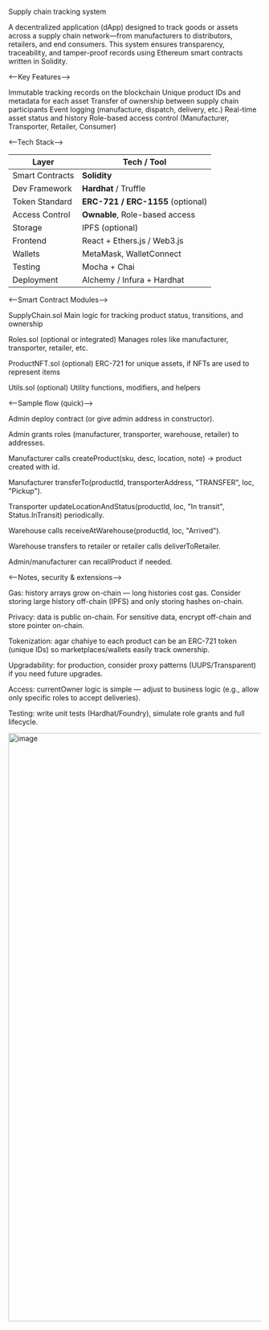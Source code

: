 Supply chain tracking system

A decentralized application (dApp) designed to track goods or assets across a supply chain network—from manufacturers to distributors, retailers, and end consumers. This system ensures transparency, traceability, and tamper-proof records using Ethereum smart contracts written in Solidity.

<--Key Features-->

Immutable tracking records on the blockchain
Unique product IDs and metadata for each asset
Transfer of ownership between supply chain participants
Event logging (manufacture, dispatch, delivery, etc.)
Real-time asset status and history
Role-based access control (Manufacturer, Transporter, Retailer, Consumer)

<--Tech Stack-->

| Layer           | Tech / Tool                       |
| --------------- | --------------------------------- |
| Smart Contracts | **Solidity**                      |
| Dev Framework   | **Hardhat** / Truffle             |
| Token Standard  | **ERC-721 / ERC-1155** (optional) |
| Access Control  | **Ownable**, Role-based access    |
| Storage         | IPFS (optional)                   |
| Frontend        | React + Ethers.js / Web3.js       |
| Wallets         | MetaMask, WalletConnect           |
| Testing         | Mocha + Chai                      |
| Deployment      | Alchemy / Infura + Hardhat        |


<--Smart Contract Modules-->

SupplyChain.sol
Main logic for tracking product status, transitions, and ownership

Roles.sol (optional or integrated)
Manages roles like manufacturer, transporter, retailer, etc.

ProductNFT.sol (optional)
ERC-721 for unique assets, if NFTs are used to represent items

Utils.sol (optional)
Utility functions, modifiers, and helpers

<--Sample flow (quick)-->

Admin deploy contract (or give admin address in constructor).

Admin grants roles (manufacturer, transporter, warehouse, retailer) to addresses.

Manufacturer calls createProduct(sku, desc, location, note) → product created with id.

Manufacturer transferTo(productId, transporterAddress, "TRANSFER", loc, "Pickup").

Transporter updateLocationAndStatus(productId, loc, "In transit", Status.InTransit) periodically.

Warehouse calls receiveAtWarehouse(productId, loc, "Arrived").

Warehouse transfers to retailer or retailer calls deliverToRetailer.

Admin/manufacturer can recallProduct if needed.


<--Notes, security & extensions-->

Gas: history arrays grow on-chain — long histories cost gas. Consider storing large history off-chain (IPFS) and only storing hashes on-chain.

Privacy: data is public on-chain. For sensitive data, encrypt off-chain and store pointer on-chain.

Tokenization: agar chahiye to each product can be an ERC-721 token (unique IDs) so marketplaces/wallets easily track ownership.

Upgradability: for production, consider proxy patterns (UUPS/Transparent) if you need future upgrades.

Access: currentOwner logic is simple — adjust to business logic (e.g., allow only specific roles to accept deliveries).

Testing: write unit tests (Hardhat/Foundry), simulate role grants and full lifecycle.


<img width="2559" height="1172" alt="image" src="https://github.com/user-attachments/assets/e58e04aa-c337-4d29-8e75-b90c0ca44456" />
